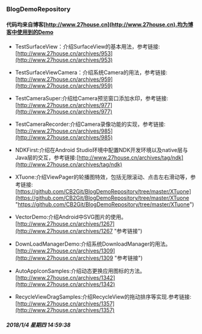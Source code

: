 ### BlogDemoRepository

#### 代码均来自博客[http://www.27house.cn](http://www.27house.cn).均为博客中使用到的Demo

+ TestSurfaceView：介绍SurfaceView的基本用法，参考链接:[http://www.27house.cn/archives/953](http://www.27house.cn/archives/953)

+ TestSurfaceViewCamera：介绍系统Camera的用法，参考链接:[http://www.27house.cn/archives/959](http://www.27house.cn/archives/959)

+ TestCameraSuper:介绍给Camera预览窗口添加水印，参考链接:[http://www.27house.cn/archives/977](http://www.27house.cn/archives/977)

+ TestCameraRecorder:介绍Camera录像功能的实现，参考链接:[http://www.27house.cn/archives/985](http://www.27house.cn/archives/985)
+ NDKFirst:介绍在Android Studio环境中配置NDK开发环境以及native层与Java层的交互，参考链接:[http://www.27house.cn/archives/tag/ndk](http://www.27house.cn/archives/tag/ndk)

+ XTuone:介绍ViewPager的轮播图特效，包括无限滚动、点击左右滑动等，参考链接:[https://github.com/CB2Git/BlogDemoRepository/tree/master/XTuone](https://github.com/CB2Git/BlogDemoRepository/tree/master/XTuone "https://github.com/CB2Git/BlogDemoRepository/tree/master/XTuone")

+ VectorDemo:介绍Android中SVG图片的使用。[http://www.27house.cn/archives/1267](http://www.27house.cn/archives/1267 "参考链接")

+ DownLoadManagerDemo:介绍系统DownloadManager的用法。[http://www.27house.cn/archives/1309](http://www.27house.cn/archives/1309 "参考链接")

+ AutoAppIconSamples:介绍动态更换应用图标的方法。[http://www.27house.cn/archives/1342](http://www.27house.cn/archives/1342)
+ RecycleViewDragSamples:介绍RecycleView的拖动排序等实现.参考链接:[http://www.27house.cn/archives/1357](http://www.27house.cn/archives/1357)

##### 2018/1/4 星期四 14:59:38 